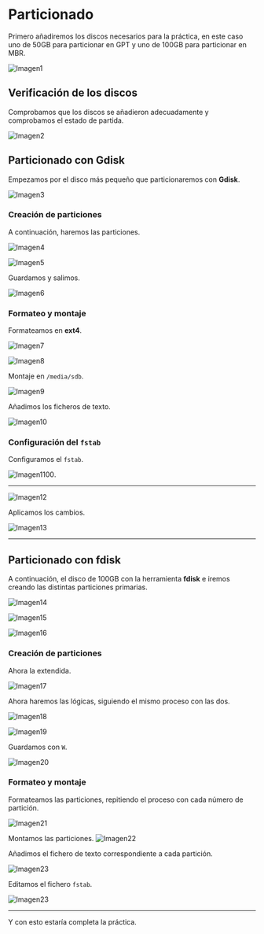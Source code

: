 # Particionado

Primero añadiremos los discos necesarios para la práctica, en este caso uno de 50GB para particionar en GPT y uno de 100GB para particionar en MBR.

![Imagen1](UD3/Imagenes/1.png)


## Verificación de los discos

Comprobamos que los discos se añadieron adecuadamente y comprobamos el estado de partida.

![Imagen2](UD3/Imagenes/2.png)

## Particionado con Gdisk

Empezamos por el disco más pequeño que particionaremos con **Gdisk**.

![Imagen3](UD3/Imagenes/3.png)

### Creación de particiones

A continuación, haremos las particiones.

![Imagen4](UD3/Imagenes/4.png)

![Imagen5](UD3/Imagenes/5.png)

Guardamos y salimos.

![Imagen6](UD3/Imagenes/6.png)

### Formateo y montaje

Formateamos en **ext4**.

![Imagen7](UD3/Imagenes/7.png)

![Imagen8](UD3/Imagenes/8.png)

Montaje en `/media/sdb`.

![Imagen9](UD3/Imagenes/9.png)

Añadimos los ficheros de texto.

![Imagen10](UD3/Imagenes/10.png)

### Configuración del `fstab`

Configuramos el `fstab`.

![Imagen1100](UD3Imagenes/11.png).

---

![Imagen12](UD3/Imagenes/12.png)

Aplicamos los cambios.

![Imagen13](UD3/Imagenes/13.png)

---

## Particionado con fdisk

A continuación, el disco de 100GB con la herramienta **fdisk** e iremos creando las distintas particiones primarias.

![Imagen14](UD3/Imagenes/14.png)

![Imagen15](UD3/Imagenes/15.png)

![Imagen16](UD3/Imagenes/16.png)


### Creación de particiones

Ahora la extendida.

![Imagen17](UD3/Imagenes/17.png)

Ahora haremos las lógicas, siguiendo el mismo proceso con las dos.

![Imagen18](UD3/Imagenes/18.png)

![Imagen19](UD3/Imagenes/19.png)

Guardamos con `W`.

![Imagen20](UD3/Imagenes/20.png)

### Formateo y montaje

Formateamos las particiones, repitiendo el proceso con cada número de partición.

![Imagen21](UD3/Imagenes/21.png)

Montamos las particiones.
![Imagen22](UD3/Imagenes/22.png)

Añadimos el fichero de texto correspondiente a cada partición.

![Imagen23](UD3/Imagenes/23.png)

Editamos el fichero `fstab`.

![Imagen23](UD3/Imagenes/Ultima.png)

---

Y con esto estaría completa la práctica.
